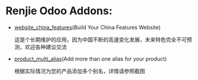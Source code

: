 # Renjie Odoo Addons:

* [website_china_features](https://www.odoo.com/apps/modules/9.0/website_china_features/)(Build Your China Features Website)

    这是个长期维护的应用，因为中国不断的高速变化发展，未来特色完全不可预测，欢迎各种建议交流

* [product_multi_alias](https://www.odoo.com/apps/modules/9.0/product_multi_alias/)(Add more than one alias for your product)

    根据实际情况为您的产品添加多个别名，详情请参照截图
